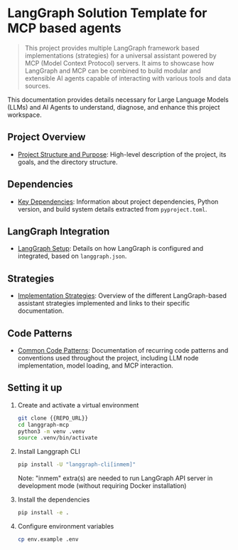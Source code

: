 # LangGraph Solution Template for MCP based agents

> This project provides multiple LangGraph framework based implementations (strategies) for a universal assistant powered by MCP (Model Context Protocol) servers. It aims to showcase how LangGraph and MCP can be combined to build modular and extensible AI agents capable of interacting with various tools and data sources.

This documentation provides details necessary for Large Language Models (LLMs) and AI Agents to understand, diagnose, and enhance this project workspace.

## Project Overview

- [Project Structure and Purpose](./docs/project_overview.md): High-level description of the project, its goals, and the directory structure.

## Dependencies

- [Key Dependencies](./docs/dependencies.md): Information about project dependencies, Python version, and build system details extracted from `pyproject.toml`.

## LangGraph Integration

- [LangGraph Setup](./docs/langgraph_integration.md): Details on how LangGraph is configured and integrated, based on `langgraph.json`.

## Strategies

- [Implementation Strategies](./docs/strategies/index.md): Overview of the different LangGraph-based assistant strategies implemented and links to their specific documentation.

## Code Patterns

- [Common Code Patterns](./docs/code_patterns.md): Documentation of recurring code patterns and conventions used throughout the project, including LLM node implementation, model loading, and MCP interaction.

## Setting it up

1. Create and activate a virtual environment

    ```bash
    git clone {{REPO_URL}}
    cd langgraph-mcp
    python3 -m venv .venv
    source .venv/bin/activate
    ```

2. Install Langgraph CLI

    ```bash
    pip install -U "langgraph-cli[inmem]"
    ```

    Note: "inmem" extra(s) are needed to run LangGraph API server in development mode (without requiring Docker installation)

3. Install the dependencies

    ```bash
    pip install -e .
    ```

4. Configure environment variables

    ```bash
    cp env.example .env
    ```
